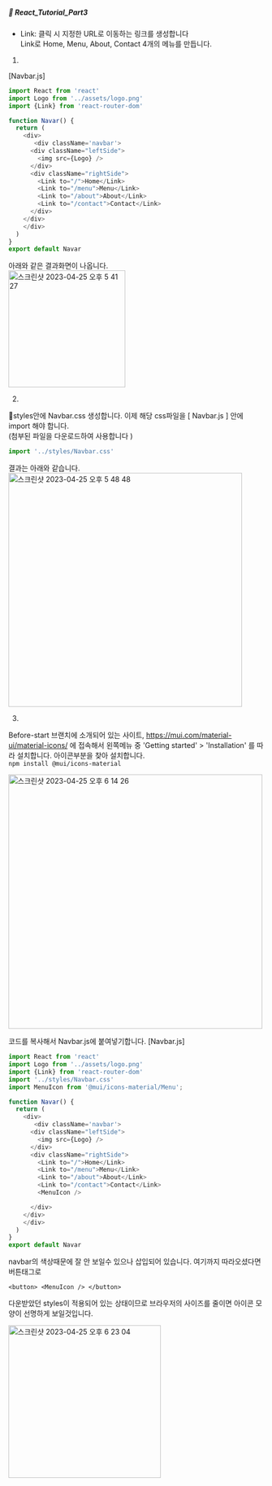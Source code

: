 ##### :cactus: React_Tutorial_Part3

- Link: 클릭 시 지정한 URL로 이동하는 링크를 생성합니다   
Link로 Home, Menu, About, Contact 4개의 메뉴를 만듭니다. 
1. 
[Navbar.js]    
```js
import React from 'react'
import Logo from '../assets/logo.png'
import {Link} from 'react-router-dom'

function Navar() {
  return (
    <div>
       <div className='navbar'>
      <div className="leftSide">
        <img src={Logo} />
      </div>
      <div className="rightSide">
        <Link to="/">Home</Link>
        <Link to="/menu">Menu</Link>
        <Link to="/about">About</Link>
        <Link to="/contact">Contact</Link>
      </div>
    </div>
    </div>
  )
}
export default Navar
```    
아래와 같은 결과화면이 나옵니다.   
<img width="230" alt="스크린샷 2023-04-25 오후 5 41 27" src="https://user-images.githubusercontent.com/48478079/234222952-6ff0081c-0d10-45e0-9424-1903c1ea18fd.png">

2. 
📁styles안에 Navbar.css 생성합니다. 이제 해당 css파일을 [ Navbar.js ] 안에 import 해야 합니다.  
(첨부된 파일을 다운로드하여 사용합니다 ) 
```js
import '../styles/Navbar.css'
```   
결과는 아래와 같습니다.   
<img width="460" alt="스크린샷 2023-04-25 오후 5 48 48" src="https://user-images.githubusercontent.com/48478079/234224746-d9ae781b-d5df-4841-be9a-3d383868a8bc.png">

3. 
Before-start 브랜치에 소개되어 있는 사이트, https://mui.com/material-ui/material-icons/ 에 접속해서 왼쪽메뉴 중 'Getting started' > 'Installation' 를 따라 설치합니다.  아이콘부분을 찾아 설치합니다.   
``` npm install @mui/icons-material  ```

<img width="500" alt="스크린샷 2023-04-25 오후 6 14 26" src="https://user-images.githubusercontent.com/48478079/234231735-8cf3a0ee-b978-48d9-8723-f791a61cdadc.png">   

코드를 복사해서 Navbar.js에 붙여넣기합니다. 
[Navbar.js]   
```js
import React from 'react'
import Logo from '../assets/logo.png'
import {Link} from 'react-router-dom'
import '../styles/Navbar.css'
import MenuIcon from '@mui/icons-material/Menu';

function Navar() {
  return (
    <div>
       <div className='navbar'>
      <div className="leftSide">
        <img src={Logo} />
      </div>
      <div className="rightSide">
        <Link to="/">Home</Link>
        <Link to="/menu">Menu</Link>
        <Link to="/about">About</Link>
        <Link to="/contact">Contact</Link>
        <MenuIcon />

      </div>
    </div>
    </div>
  )
}
export default Navar
```   
navbar의 색상때문에 잘 안 보일수 있으나 삽입되어 있습니다. 
여기까지 따라오셨다면 버튼태그로 
```
<button> <MenuIcon /> </button>
```   
다운받았던 styles이 적용되어 있는 상태이므로 브라우저의 사이즈를 줄이면 아이콘 모양이 선명하게 보일것입니다.  

<img width="300" alt="스크린샷 2023-04-25 오후 6 23 04" src="https://user-images.githubusercontent.com/48478079/234233580-da3b7958-0117-4895-89b1-2f13ac8a5cc9.png">




